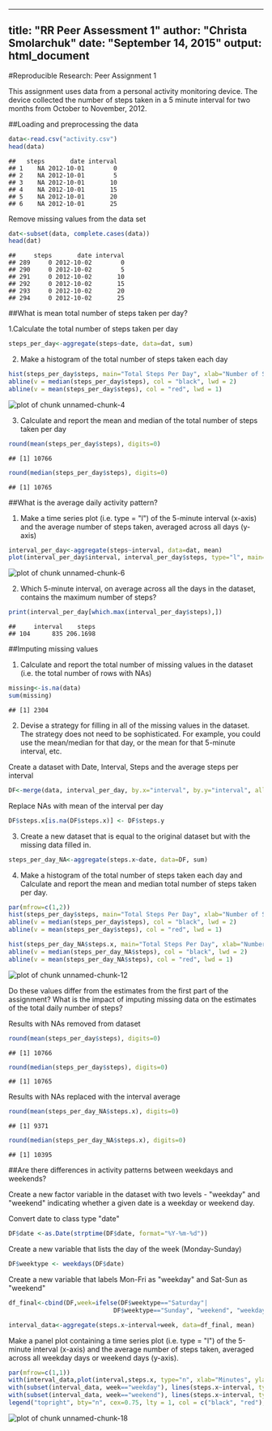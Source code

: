 ---
title: "RR Peer Assessment 1"
author: "Christa Smolarchuk"
date: "September 14, 2015"
output: html_document
--
#Reproducible Research: Peer Assignment 1

This assignment uses data from a personal activity monitoring device. The device collected the number of steps taken in a 5 minute interval for two months from October to November, 2012.  

##Loading and preprocessing the data

```r
data<-read.csv("activity.csv")
head(data)
```

```
##   steps       date interval
## 1    NA 2012-10-01        0
## 2    NA 2012-10-01        5
## 3    NA 2012-10-01       10
## 4    NA 2012-10-01       15
## 5    NA 2012-10-01       20
## 6    NA 2012-10-01       25
```

Remove missing values from the data set

```r
dat<-subset(data, complete.cases(data))
head(dat)
```

```
##     steps       date interval
## 289     0 2012-10-02        0
## 290     0 2012-10-02        5
## 291     0 2012-10-02       10
## 292     0 2012-10-02       15
## 293     0 2012-10-02       20
## 294     0 2012-10-02       25
```

##What is mean total number of steps taken per day?

1.Calculate the total number of steps taken per day

```r
steps_per_day<-aggregate(steps~date, data=dat, sum)
```

2. Make a histogram of the total number of steps taken each day

```r
hist(steps_per_day$steps, main="Total Steps Per Day", xlab="Number of Steps", col="blue")
abline(v = median(steps_per_day$steps), col = "black", lwd = 2)
abline(v = mean(steps_per_day$steps), col = "red", lwd = 1)
```

![plot of chunk unnamed-chunk-4](figure/unnamed-chunk-4-1.png) 

3. Calculate and report the mean and median of the total number of steps taken per day

```r
round(mean(steps_per_day$steps), digits=0)
```

```
## [1] 10766
```

```r
round(median(steps_per_day$steps), digits=0)
```

```
## [1] 10765
```

##What is the average daily activity pattern?

1. Make a time series plot (i.e. type = "l") of the 5-minute interval (x-axis) and the average number of steps taken, averaged across all days (y-axis)

```r
interval_per_day<-aggregate(steps~interval, data=dat, mean)
plot(interval_per_day$interval, interval_per_day$steps, type="l", main="Average Steps Per 5-minute Interval", xlab="Minutes", ylab="Number of Steps")
```

![plot of chunk unnamed-chunk-6](figure/unnamed-chunk-6-1.png) 

2. Which 5-minute interval, on average across all the days in the dataset, contains the maximum number of steps?

```r
print(interval_per_day[which.max(interval_per_day$steps),])
```

```
##     interval    steps
## 104      835 206.1698
```

##Imputing missing values

1. Calculate and report the total number of missing values in the dataset (i.e. the total number of rows with NAs)

```r
missing<-is.na(data)
sum(missing)
```

```
## [1] 2304
```
2. Devise a strategy for filling in all of the missing values in the dataset. The strategy does not need to be sophisticated. For example, you could use the mean/median for that day, or the mean for that 5-minute interval, etc.

Create a dataset with Date, Interval, Steps and the average steps per interval


```r
DF<-merge(data, interval_per_day, by.x="interval", by.y="interval", all=TRUE)
```

Replace NAs with mean of the interval per day

```r
DF$steps.x[is.na(DF$steps.x)] <- DF$steps.y
```

3. Create a new dataset that is equal to the original dataset but with the missing data filled in.

```r
steps_per_day_NA<-aggregate(steps.x~date, data=DF, sum)
```

4. Make a histogram of the total number of steps taken each day and Calculate and report the mean and median total number of steps taken per day. 

```r
par(mfrow=c(1,2))
hist(steps_per_day$steps, main="Total Steps Per Day", xlab="Number of Steps", col="blue", ylim=c(0,35))
abline(v = median(steps_per_day$steps), col = "black", lwd = 2)
abline(v = mean(steps_per_day$steps), col = "red", lwd = 1)

hist(steps_per_day_NA$steps.x, main="Total Steps Per Day", xlab="Number of Steps", col="blue", ylim=c(0,35))
abline(v = median(steps_per_day_NA$steps), col = "black", lwd = 2)
abline(v = mean(steps_per_day_NA$steps), col = "red", lwd = 1)
```

![plot of chunk unnamed-chunk-12](figure/unnamed-chunk-12-1.png) 

Do these values differ from the estimates from the first part of the assignment? What is the impact of imputing missing data on the estimates of the total daily number of steps?

Results with NAs removed from dataset

```r
round(mean(steps_per_day$steps), digits=0)
```

```
## [1] 10766
```

```r
round(median(steps_per_day$steps), digits=0)
```

```
## [1] 10765
```

Results with NAs replaced with the interval average

```r
round(mean(steps_per_day_NA$steps.x), digits=0)
```

```
## [1] 9371
```

```r
round(median(steps_per_day_NA$steps.x), digits=0)
```

```
## [1] 10395
```


##Are there differences in activity patterns between weekdays and weekends?

Create a new factor variable in the dataset with two levels - "weekday" and "weekend" indicating whether a given date is a weekday or weekend day.

Convert date to class type "date"

```r
DF$date <-as.Date(strptime(DF$date, format="%Y-%m-%d"))
```

Create a new variable that lists the day of the week (Monday-Sunday)

```r
DF$weektype <- weekdays(DF$date)
```

Create a new variable that labels Mon-Fri as "weekday" and Sat-Sun as "weekend"

```r
df_final<-cbind(DF,week=ifelse(DF$weektype=="Saturday"|
                             DF$weektype=="Sunday", "weekend", "weekday"))

interval_data<-aggregate(steps.x~interval+week, data=df_final, mean)
```

Make a panel plot containing a time series plot (i.e. type = "l") of the 5-minute interval (x-axis) and the average number of steps taken, averaged across all weekday days or weekend days (y-axis). 

```r
par(mfrow=c(1,1))
with(interval_data,plot(interval,steps.x, type="n", xlab="Minutes", ylab="Average number of steps", main="Weekday versus weekend average number of steps per 5-minute interval"))
with(subset(interval_data, week=="weekday"), lines(steps.x~interval, type="l"))
with(subset(interval_data, week=="weekend"), lines(steps.x~interval, type="l", col="red"))
legend("topright", bty="n", cex=0.75, lty = 1, col = c("black", "red"), legend = c("Weekday", "Weekend"))
```

![plot of chunk unnamed-chunk-18](figure/unnamed-chunk-18-1.png) 

